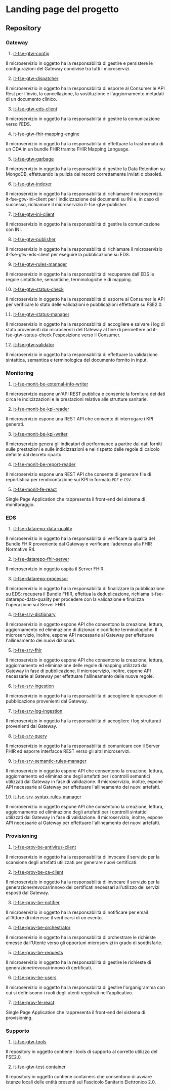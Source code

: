 # Landing page del progetto

## Repository
### Gateway
1. [it-fse-gtw-config](https://github.com/ministero-salute/it-fse-gtw-config)

Il microservizio in oggetto ha la responsabilità di gestire e persistere le configurazioni del Gateway condivise tra tutti i microservizi.

2. [it-fse-gtw-dispatcher](https://github.com/ministero-salute/it-fse-gtw-dispatcher)  

Il microservizio in oggetto ha la responsabilità di esporre al Consumer le API Rest per l'invio, la cancellazione, la sostituzione e l'aggiornamento metadati di un documento clinico.

3. [it-fse-gtw-eds-client](https://github.com/ministero-salute/it-fse-gtw-eds-client)

Il microservizio in oggetto ha la responsabilità di gestire la comunicazione verso l'EDS.

4. [it-fse-gtw-fhir-mapping-engine](https://github.com/ministero-salute/it-fse-gtw-fhir-mapping-engine)

Il microservizio in oggetto ha la responsabilità di effettuare la trasformata di un CDA in un bundle FHIR tramite FHIR Mapping Language.

5. [it-fse-gtw-garbage](https://github.com/ministero-salute/it-fse-gtw-garbage)

Il microservizio in oggetto ha la responsabilità di gestire la Data Retention su MongoDB, effettuando la pulizia dei record correttamente inviati o obsoleti.

6. [it-fse-gtw-indexer](https://github.com/ministero-salute/it-fse-gtw-indexer)

Il microservizio in oggetto ha la responsabilità di richiamare il microservizio it-fse-gtw-ini-client per l'indicizzazione dei documenti su INI e, in caso di successo, richiamare il microservizio it-fse-gtw-publisher.

7. [it-fse-gtw-ini-client](https://github.com/ministero-salute/it-fse-gtw-ini-client)

Il microservizio in oggetto ha la responsabilità di gestire la comunicazione con INI.

8.  [it-fse-gtw-publisher](https://github.com/ministero-salute/it-fse-gtw-publisher)

Il microservizio in oggetto ha la responsabilità di richiamare il microservizio it-fse-gtw-eds-client per eseguire la pubblicazione su EDS.

9.   [it-fse-gtw-rules-manager](https://github.com/ministero-salute/it-fse-gtw-rules-manager)

Il microservizio in oggetto ha la responsabilità di recuperare dall'EDS le regole sintattiche, semantiche, terminologiche e di mapping.

10.  [it-fse-gtw-status-check](https://github.com/ministero-salute/it-fse-gtw-status-check)

Il microservizio in oggetto ha la responsabilità di esporre al Consumer le API per verificare lo stato delle validazioni e pubblicazioni effettuate su FSE2.0.

11. [it-fse-gtw-status-manager](https://github.com/ministero-salute/it-fse-gtw-status-manager)

Il microservizio in oggetto ha la responsabilità di accogliere e salvare i log di stato provenienti dai microservizi del Gateway al fine di permettere ad it-fse-gtw-status-check l'esposizione verso il Consumer.

12.  [it-fse-gtw-validator](https://github.com/ministero-salute/it-fse-gtw-validator) 

Il microservizio in oggetto ha la responsabilità di effettuare la validazione sintattica, semantica e terminologica del documento fornito in input.

### Monitoring
1. [it-fse-monit-be-external-info-writer](https://github.com/ministero-salute/it-fse-monit-be-external-info-writer)

Il microservizio espone un'API REST pubblica e consente la fornitura dei dati circa le indicizzazioni e le prestazioni relative alle strutture sanitarie.

2. [it-fse-monit-be-kpi-reader](https://github.com/ministero-salute/it-fse-monit-be-kpi-reader)

Il microservizio espone una REST API che consente di interrogare i KPI generati.

3. [it-fse-monit-be-kpi-writer](https://github.com/ministero-salute/it-fse-monit-be-kpi-writer)

Il microservizio genera gli indicatori di performance a partire dai dati forniti sulle prestazioni e sulle indicizzazioni e nel rispetto delle regole di calcolo definite dal decreto riparto.

4. [it-fse-monit-be-report-reader](https://github.com/ministero-salute/it-fse-monit-be-report-reader)

Il microservizio espone una REST API che consente di generare file di reportistica per rendicontazione sui KPI in formato `PDF` e `CSV`.

5. [it-fse-monit-fe-react](https://github.com/ministero-salute/it-fse-monit-fe-react)

Single Page Application che rappresenta il front-end del sistema di monitoraggio.

### EDS 
1. [it-fse-datarepo-data-quality](https://github.com/ministero-salute/it-fse-datarepo-data-quality)

Il microservizio in oggetto ha la responsabilità di verificare la qualità del Bundle FHIR proveniente dal Gateway e verificare l'aderenza alla FHIR Normative R4.

2. [it-fse-datarepo-fhir-server](https://github.com/ministero-salute/it-fse-datarepo-fhir-server)

Il microservizio in oggetto ospita il Server FHIR.

3. [it-fse-datarepo-processor](https://github.com/ministero-salute/it-fse-datarepo-processor)

Il microservizio in oggetto ha la responsabilità di finalizzare la pubblicazione su EDS: recupera il Bundle FHIR, effettua la deduplicazione, richiama it-fse-datarepo-data-quality per procedere con la validazione e finalizza l'operazione sul Server FHIR.

4. [it-fse-srv-dictionary](https://github.com/ministero-salute/it-fse-srv-dictionary)

Il microservizio in oggetto espone API che consentono la creazione, lettura, aggiornamento ed eliminazione di dizionari e codifiche terminologiche. Il microservizio, inoltre, espone API necessarie al Gateway per effettuare l'allineamento dei nuovi dizionari.

5. [it-fse-srv-fhir](https://github.com/ministero-salute/it-fse-srv-fhir)

Il microservizio in oggetto espone API che consentono la creazione, lettura, aggiornamento ed eliminazione delle regole di mapping utilizzati dal Gateway in fase di pubblicazione. Il microservizio, inoltre, espone API necessarie al Gateway per effettuare l'allineamento delle nuove regole.

6. [it-fse-srv-ingestion](https://github.com/ministero-salute/it-fse-srv-ingestion)

Il microservizio in oggetto ha la responsabilità di accogliere le operazioni di pubblicazione provenienti dal Gateway.

7. [it-fse-srv-log-ingestion](https://github.com/ministero-salute/it-fse-srv-log-ingestion)

Il microservizio in oggetto ha la responsabilità di accogliere i log strutturati provenienti dal Gateway.

8. [it-fse-srv-query](https://github.com/ministero-salute/it-fse-srv-query)

Il microservizio in oggetto ha la responsabilità di comunicare con il Server FHIR ed esporre interfacce REST verso gli altri microservizi.

9. [it-fse-srv-semantic-rules-manager](https://github.com/ministero-salute/it-fse-srv-semantic-rules-manager)

Il microservizio in oggetto espone API che consentono la creazione, lettura, aggiornamento ed eliminazione degli artefatti per i controlli semantici utilizzati dal Gateway in fase di validazione. Il microservizio, inoltre, espone API necessarie al Gateway per effettuare l'allineamento dei nuovi artefatti.

10.  [it-fse-srv-syntax-rules-manager](https://github.com/ministero-salute/it-fse-srv-syntax-rules-manager)

Il microservizio in oggetto espone API che consentono la creazione, lettura, aggiornamento ed eliminazione degli artefatti per i controlli sintattici utilizzati dal Gateway in fase di validazione. Il microservizio, inoltre, espone API necessarie al Gateway per effettuare l'allineamento dei nuovi artefatti.

### Provisioning
1. [it-fse-prov-be-antivirus-client](https://github.com/ministero-salute/it-fse-prov-be-antivirus-client)

Il microservizio in oggetto ha la responsabilità di invocare il servizio per la scansione degli artefatti utilizzati per generare nuovi certificati.

2. [it-fse-prov-be-ca-client](https://github.com/ministero-salute/it-fse-prov-be-ca-client)

Il microservizio in oggetto ha la responsabilità di invocare il servizio per la generazione/revoca/rinnovo dei certificati necessari all'utilizzo dei servizi esposti dal Gateway.

3. [it-fse-prov-be-notifier](https://github.com/ministero-salute/it-fse-prov-be-notifier)

Il microservizio in oggetto ha la responsabilità di notificare per email all'Attore di interesse il verificarsi di un evento.

4. [it-fse-prov-be-orchestrator](https://github.com/ministero-salute/it-fse-prov-be-orchestrator)

Il microservizio in oggetto ha la responsabilità di orchestrare le richieste emesse dall'Utente verso gli opportuni microservizi in grado di soddisfarle.

5. [it-fse-prov-be-requests](https://github.com/ministero-salute/it-fse-prov-be-requests)

Il microservizio in oggetto ha la responsabilità di gestire le richieste di generazione/revoca/rinnovo di certificati.

6. [it-fse-prov-be-users](https://github.com/ministero-salute/it-fse-prov-be-users)

Il microservizio in oggetto ha la responsabilità di gestire l'organigramma con cui si definiscono i ruoli degli utenti registrati nell'applicativo.

7. [it-fse-prov-fe-react](https://github.com/ministero-salute/it-fse-prov-fe-react)

Single Page Application che rappresenta il front-end del sistema di provisioning.

### Supporto

1. [it-fse-gtw-tools](https://github.com/ministero-salute/it-fse-gtw-tools)

Il repository in oggetto contiene i tools di supporto al corretto utilizzo del FSE2.0.

2. [it-fse-gtw-test-container](https://github.com/ministero-salute/it-fse-gtw-test-container)

Il repository in oggetto contiene containers che consentono di avviare istanze locali delle entità presenti sul Fascicolo Sanitario Elettronico 2.0.
